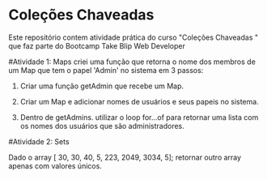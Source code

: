 # Coleções Chaveadas

 Este repositório contem atividade prática do curso "Coleções Chaveadas " que faz parte do Bootcamp Take Blip Web Developer

#Atividade 1: Maps
criei uma função  que retorna o nome dos membros de um Map que tem o papel 'Admin' no sistema em 3 passos:

1) Criar uma função getAdmin que recebe um Map.

2) Criar um Map e adicionar nomes de usuários e seus papeis no sistema.

3) Dentro de getAdmins. utilizar o loop for...of para retornar uma lista com os nomes dos usuários que são administradores.



#Atividade 2: Sets

Dado o array  [ 30, 30, 40, 5, 223, 2049, 3034, 5]; retornar outro array apenas com valores únicos.
